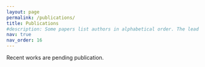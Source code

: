 ```yaml
---
layout: page
permalink: /publications/
title: Publications
#description: Some papers list authors in alphabetical order. The lead contributor(s) are indicated by ^
nav: true
nav_order: 16
---
```


<!-- _pages/publications.md -->
<div class="publications">

<!-- {% bibliography --template bib_pub %} -->
Recent works are pending publication.

</div>
